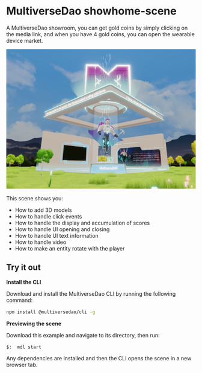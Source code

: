 # MultiverseDao showhome-scene

A MultiverseDao showroom, you can get gold coins by simply clicking on the media link, and when you have 4 gold coins, you can open the wearable device market.


![](images/scene-tex.png)

This scene shows you:

- How to add 3D models
- How to handle click events
- How to handle the display and accumulation of scores
- How to handle UI opening and closing
- How to handle UI text information
- How to handle video
- How to make an entity rotate with the player


## Try it out

**Install the CLI**

Download and install the MultiverseDao CLI by running the following command:

```bash
npm install @multiversedao/cli -g
```

**Previewing the scene**

Download this example and navigate to its directory, then run:

```
$:  mdl start
```

Any dependencies are installed and then the CLI opens the scene in a new browser tab.